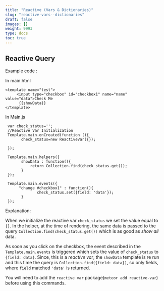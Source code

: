 ```yaml
---
title: "Reactive (Vars & Dictionaries)"
slug: "reactive-vars--dictionaries"
draft: false
images: []
weight: 9993
type: docs
toc: true
---
```


## Reactive Query
Example code :

In main.html

    <template name="test">
         <input type="checkbox" id="checkbox1" name="name" value="data">Check Me
          {{showData}}
    </template>

In Main.js

     var check_status='';
     //Reactive Var Initialization
     Template.main.onCreated(function (){
           check_status=new ReactiveVar({});
           
     });

     Template.main.helpers({
           showData : function(){
               return Collection.find(check_status.get());
           }
     });

     Template.main.events({
          "change #checkbox1" : function(){
                  check_status.set({field: 'data'});
           }
     });


Explanation:     

When we initialize the reactive var `check_status` we set the value equal to  `{}`. In the helper, at the time of rendering, the same data is passed to the query `Collection.find(check_status.get())` which is as good as *show all* data.

As soon as you click on the checkbox, the event described in the `Template.main.events` is triggered which sets the value of `check_status` to `{field: data}`. Since, this is a *reactive var*, the `showData` template is re run and this time the query is `Collection.find({field: data})`, so only fields, where `field` matched `'data'` is returned.

You will need to add the `reactive var` package(`meteor add reactive-var`) before using this commands.    

